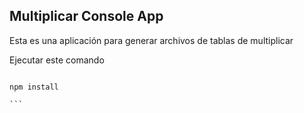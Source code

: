## Multiplicar Console App

Esta es una aplicación para generar archivos de tablas de multiplicar

Ejecutar este comando
````

npm install

```